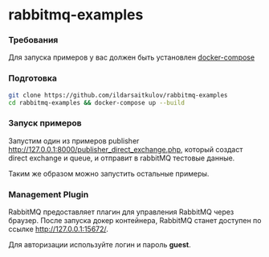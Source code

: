 # rabbitmq-examples


### Требования

Для запуска примеров у вас должен быть установлен [docker-compose](https://docs.docker.com/compose/install/)

### Подготовка

```bash
git clone https://github.com/ildarsaitkulov/rabbitmq-examples
cd rabbitmq-examples && docker-compose up --build
```

### Запуск примеров
Запустим один из примеров publisher http://127.0.0.1:8000/publisher_direct_exchange.php, который создаст direct exchange и queue, и отправит в rabbitMQ тестовые данные.

Таким же образом можно запустить остальные примеры.

### Management Plugin

RabbitMQ предоставляет плагин для управления RabbitMQ через браузер. После запуска докер контейнера, RabbitMQ станет доступен по ссылке http://127.0.0.1:15672/. 

Для авторизации используйте логин и пароль **guest**.
